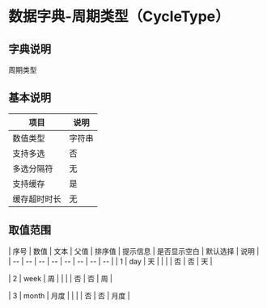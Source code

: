 # 数据字典-周期类型（CycleType）
## 字典说明
周期类型

## 基本说明
| 项目 | 说明 |
| -- | -- |
| 数值类型 | 字符串 |
| 支持多选 | 否 |
| 多选分隔符 | 无 |
| 支持缓存 | 是 |
| 缓存超时时长 | 无 |

## 取值范围
| 序号 | 数值 | 文本 | 父值 | 排序值 | 提示信息 | 是否显示空白 | 默认选择 | 说明 |
| -- | -- | -- | -- | -- | -- | -- | -- |
| 1 | day | 天 |  |  |  | 否 | 否 | 天 |

| 2 | week | 周 |  |  |  | 否 | 否 | 周 |

| 3 | month | 月度 |  |  |  | 否 | 否 | 月度 |


